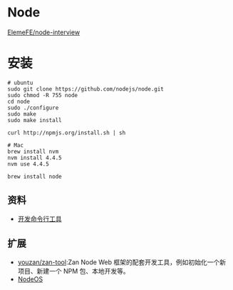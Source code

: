 # Node

[ElemeFE/node-interview](https://github.com/ElemeFE/node-interview)

# 安装

```
# ubuntu
sudo git clone https://github.com/nodejs/node.git
sudo chmod -R 755 node
cd node
sudo ./configure
sudo make
sudo make install

curl http://npmjs.org/install.sh | sh

# Mac
brew install nvm
nvm install 4.4.5
nvm use 4.4.5

brew install node
```

## 资料

- [开发命令行工具](https://juejin.im/post/59b73c9df265da06670c5868)

## 扩展

- [youzan/zan-tool](https://github.com/youzan/zan-tool):Zan Node Web 框架的配套开发工具，例如初始化一个新项目、新建一个 NPM 包、本地开发等。
- [NodeOS](https://github.com/NodeOS/NodeOS)
